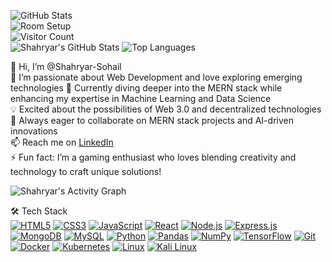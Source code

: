 ![GitHub Stats](https://github-readme-stats.vercel.app/api?username=Shahryar-Sohail&show_icons=true&theme=dark)  
![Room Setup](/Room%20Setup%20Edited.png)  
![Visitor Count](https://komarev.com/ghpvc/?username=Shahryar-Sohail&color=brightgreen)  
![Shahryar's GitHub Stats](https://github-readme-stats.vercel.app/api?username=Shahryar-Sohail&show_icons=true&theme=dracula)  ![Top Languages](https://github-readme-stats.vercel.app/api/top-langs/?username=Shahryar-Sohail&layout=compact&theme=vue)  

👋 Hi, I’m @Shahryar-Sohail   
👀 I’m passionate about Web Development and love exploring emerging technologies 🌱 Currently diving deeper into the MERN stack while enhancing my expertise in Machine Learning and Data Science  
💡 Excited about the possibilities of Web 3.0 and decentralized technologies  
💞️ Always eager to collaborate on MERN stack projects and AI-driven innovations  
📫  Reach me on [LinkedIn](https://www.linkedin.com/in/shahryar-sohail-477750274/)   
⚡ Fun fact: I’m a gaming enthusiast who loves blending creativity and technology to craft unique solutions!  

![Shahryar's Activity Graph](https://github-readme-activity-graph.vercel.app/graph?username=Shahryar-Sohail&theme=dracula)  

🛠 Tech Stack  
[![HTML5](https://img.shields.io/badge/HTML5-E34F26?style=for-the-badge&logo=html5&logoColor=white)](https://developer.mozilla.org/en-US/docs/Web/HTML)
[![CSS3](https://img.shields.io/badge/CSS3-1572B6?style=for-the-badge&logo=css3&logoColor=white)](https://developer.mozilla.org/en-US/docs/Web/CSS)
[![JavaScript](https://img.shields.io/badge/JavaScript-323330?style=for-the-badge&logo=javascript&logoColor=F7DF1E)](https://developer.mozilla.org/en-US/docs/Web/JavaScript)
[![React](https://img.shields.io/badge/React-20232A?style=for-the-badge&logo=react&logoColor=61DAFB)](https://reactjs.org/)
[![Node.js](https://img.shields.io/badge/Node.js-339933?style=for-the-badge&logo=nodedotjs&logoColor=white)](https://nodejs.org/en/)
[![Express.js](https://img.shields.io/badge/Express.js-000000?style=for-the-badge&logo=express&logoColor=white)](https://expressjs.com/)
[![MongoDB](https://img.shields.io/badge/MongoDB-4EA94B?style=for-the-badge&logo=mongodb&logoColor=white)](https://www.mongodb.com/)
[![MySQL](https://img.shields.io/badge/MySQL-4479A1?style=for-the-badge&logo=mysql&logoColor=white)](https://www.mysql.com/)
[![Python](https://img.shields.io/badge/Python-3776AB?style=for-the-badge&logo=python&logoColor=white)](https://www.python.org/)
[![Pandas](https://img.shields.io/badge/Pandas-150458?style=for-the-badge&logo=pandas&logoColor=white)](https://pandas.pydata.org/)
[![NumPy](https://img.shields.io/badge/NumPy-013243?style=for-the-badge&logo=numpy&logoColor=white)](https://numpy.org/)
[![TensorFlow](https://img.shields.io/badge/TensorFlow-FF6F00?style=for-the-badge&logo=tensorflow&logoColor=white)](https://www.tensorflow.org/)
[![Git](https://img.shields.io/badge/Git-F05032?style=for-the-badge&logo=git&logoColor=white)](https://git-scm.com/)
[![Docker](https://img.shields.io/badge/Docker-2496ED?style=for-the-badge&logo=docker&logoColor=white)](https://www.docker.com/)
[![Kubernetes](https://img.shields.io/badge/Kubernetes-326CE5?style=for-the-badge&logo=kubernetes&logoColor=white)](https://kubernetes.io/)
[![Linux](https://img.shields.io/badge/Linux-FCC624?style=for-the-badge&logo=linux&logoColor=black)](https://www.linux.org/)
[![Kali Linux](https://img.shields.io/badge/Kali_Linux-557C94?style=for-the-badge&logo=kalilinux&logoColor=white)](https://www.kali.org/)

